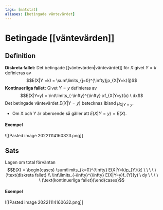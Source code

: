 ```yaml
---
tags: [matstat]
aliases: [betingade väntevärdet]
---
```

# Betingade [[väntevärden]]

## Definition
**Diskreta fallet:** Det betingade [[väntevärden|väntevärdet]] för $X$ givet $Y = k$ definieras av $$E(X|Y =k) = \sum\limits_{j=0}^{\infty}jp_{X|Y=k}(j)$$**Kontinuerliga fallet:** Givet $Y=y$ definieras av $$E(X|Y=y) = \int\limits_{-\infty}^{\infty} xf_{X|Y=y}(x) \ dx$$Det betingade väntevärdet $E(X|Y =y)$ betecknas ibland $\mu_{X|Y=y}$.

- Om X och Y är oberoende så gäller att $E(X|Y=y)= E(X)$.
#### Exempel
![[Pasted image 20221114160323.png]]

## Sats
Lagen om total förväntan $$E(X) = \begin{cases} \sum\limits_{k=0}^{\infty} E(X|Y=k)p_{Y}(k) \ \ \ \ \ (\text{diskreta fallet} \\ \int\limits_{-\infty}^{\infty} E(X|Y=y)f_{Y}(y) \ dy \ \ \ \ \ (\text{kontinuerliga fallet})\end{cases}$$
#### Exempel
![[Pasted image 20221114160632.png]]